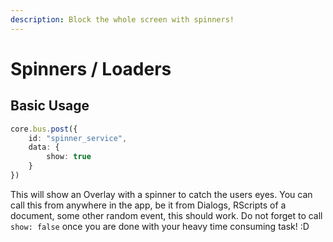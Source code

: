 ```yaml
---
description: Block the whole screen with spinners!
---
```


# Spinners / Loaders

## Basic Usage

```typescript
core.bus.post({
    id: "spinner_service",
    data: {
        show: true
    }
})
```

This will show an Overlay with a spinner to catch the users eyes. You can call this from anywhere in the app, be it from Dialogs, RScripts of a document, some other random event, this should work. Do not forget to call `show: false` once you are done with your heavy time consuming task! :D

